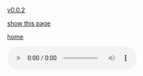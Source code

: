 [v0.0.2](https://github.com/littleflute/a21/edit/master/docs/cds/cd02/readme.md)

[show this page](https://littleflute.github.io/a21/docs/cds/cd02)

[home](../../)




<audio controls id="player"> 
  <source src="https://littleflute.github.io/a21/docs/cds/cd02/01 2 01.mp3" type="audio/mpeg">
Your browser does not support the audio element.
</audio>
<div id="xd"> 
</div>
<script>
var d = document.getElementById("xd"); 
var html = d.innerHTML; 
for(var n=1; n<=25; n++)
{	
 	html += fNewBtn(n);

} 
d.innerHTML = html;

var p = document.getElementById("player");
function f(i)
{
    var s = "https://littleflute.github.io/a21/docs/cds/cd02/";
    if(i<10) 
    {
    	s += "0";
    } 
    s += i;
    if(i<10) 
    {
    	s += " 2 0";
    } 
    else
    {
      s += " 2 ";
    }
    s += i;
    s += ".mp3";
    
	p.src = s; 
    p.play();
}
function fNewBtn(i)
{
	var rHTML = "";
    rHTML = "<button onclick='f(";
    rHTML += i;
    rHTML += ");'>";
    rHTML += i;
    rHTML += "</button>";
    return rHTML;
}
</script>



